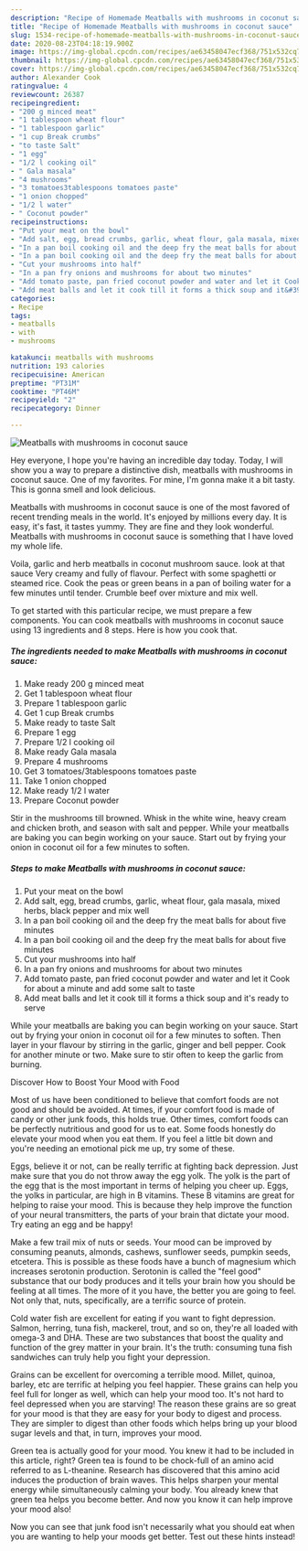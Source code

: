 ```yaml
---
description: "Recipe of Homemade Meatballs with mushrooms in coconut sauce"
title: "Recipe of Homemade Meatballs with mushrooms in coconut sauce"
slug: 1534-recipe-of-homemade-meatballs-with-mushrooms-in-coconut-sauce
date: 2020-08-23T04:18:19.900Z
image: https://img-global.cpcdn.com/recipes/ae63458047ecf368/751x532cq70/meatballs-with-mushrooms-in-coconut-sauce-recipe-main-photo.jpg
thumbnail: https://img-global.cpcdn.com/recipes/ae63458047ecf368/751x532cq70/meatballs-with-mushrooms-in-coconut-sauce-recipe-main-photo.jpg
cover: https://img-global.cpcdn.com/recipes/ae63458047ecf368/751x532cq70/meatballs-with-mushrooms-in-coconut-sauce-recipe-main-photo.jpg
author: Alexander Cook
ratingvalue: 4
reviewcount: 26387
recipeingredient:
- "200 g minced meat"
- "1 tablespoon wheat flour"
- "1 tablespoon garlic"
- "1 cup Break crumbs"
- "to taste Salt"
- "1 egg"
- "1/2 l cooking oil"
- " Gala masala"
- "4 mushrooms"
- "3 tomatoes3tablespoons tomatoes paste"
- "1 onion chopped"
- "1/2 l water"
- " Coconut powder"
recipeinstructions:
- "Put your meat on the bowl"
- "Add salt, egg, bread crumbs, garlic, wheat flour, gala masala, mixed herbs, black pepper and mix well"
- "In a pan boil cooking oil and the deep fry the meat balls for about five minutes"
- "In a pan boil cooking oil and the deep fry the meat balls for about five minutes"
- "Cut your mushrooms into half"
- "In a pan fry onions and mushrooms for about two minutes"
- "Add tomato paste, pan fried coconut powder and water and let it Cook for about a minute and add some salt to taste"
- "Add meat balls and let it cook till it forms a thick soup and it&#39;s ready to serve"
categories:
- Recipe
tags:
- meatballs
- with
- mushrooms

katakunci: meatballs with mushrooms 
nutrition: 193 calories
recipecuisine: American
preptime: "PT31M"
cooktime: "PT46M"
recipeyield: "2"
recipecategory: Dinner

---
```



![Meatballs with mushrooms in coconut sauce](https://img-global.cpcdn.com/recipes/ae63458047ecf368/751x532cq70/meatballs-with-mushrooms-in-coconut-sauce-recipe-main-photo.jpg)

Hey everyone, I hope you're having an incredible day today. Today, I will show you a way to prepare a distinctive dish, meatballs with mushrooms in coconut sauce. One of my favorites. For mine, I'm gonna make it a bit tasty. This is gonna smell and look delicious.

Meatballs with mushrooms in coconut sauce is one of the most favored of recent trending meals in the world. It's enjoyed by millions every day. It is easy, it's fast, it tastes yummy. They are fine and they look wonderful. Meatballs with mushrooms in coconut sauce is something that I have loved my whole life.

Voila, garlic and herb meatballs in coconut mushroom sauce. look at that sauce Very creamy and fully of flavour. Perfect with some spaghetti or steamed rice. Cook the peas or green beans in a pan of boiling water for a few minutes until tender. Crumble beef over mixture and mix well.


To get started with this particular recipe, we must prepare a few components. You can cook meatballs with mushrooms in coconut sauce using 13 ingredients and 8 steps. Here is how you cook that.

<!--inarticleads1-->

##### The ingredients needed to make Meatballs with mushrooms in coconut sauce:

1. Make ready 200 g minced meat
1. Get 1 tablespoon wheat flour
1. Prepare 1 tablespoon garlic
1. Get 1 cup Break crumbs
1. Make ready to taste Salt
1. Prepare 1 egg
1. Prepare 1/2 l cooking oil
1. Make ready  Gala masala
1. Prepare 4 mushrooms
1. Get 3 tomatoes/3tablespoons tomatoes paste
1. Take 1 onion chopped
1. Make ready 1/2 l water
1. Prepare  Coconut powder


Stir in the mushrooms till browned. Whisk in the white wine, heavy cream and chicken broth, and season with salt and pepper. While your meatballs are baking you can begin working on your sauce. Start out by frying your onion in coconut oil for a few minutes to soften. 

<!--inarticleads2-->

##### Steps to make Meatballs with mushrooms in coconut sauce:

1. Put your meat on the bowl
1. Add salt, egg, bread crumbs, garlic, wheat flour, gala masala, mixed herbs, black pepper and mix well
1. In a pan boil cooking oil and the deep fry the meat balls for about five minutes
1. In a pan boil cooking oil and the deep fry the meat balls for about five minutes
1. Cut your mushrooms into half
1. In a pan fry onions and mushrooms for about two minutes
1. Add tomato paste, pan fried coconut powder and water and let it Cook for about a minute and add some salt to taste
1. Add meat balls and let it cook till it forms a thick soup and it&#39;s ready to serve


While your meatballs are baking you can begin working on your sauce. Start out by frying your onion in coconut oil for a few minutes to soften. Then layer in your flavour by stirring in the garlic, ginger and bell pepper. Cook for another minute or two. Make sure to stir often to keep the garlic from burning. 

Discover How to Boost Your Mood with Food


Most of us have been conditioned to believe that comfort foods are not good and should be avoided. At times, if your comfort food is made of candy or other junk foods, this holds true. Other times, comfort foods can be perfectly nutritious and good for us to eat. Some foods honestly do elevate your mood when you eat them. If you feel a little bit down and you're needing an emotional pick me up, try some of these.

Eggs, believe it or not, can be really terrific at fighting back depression. Just make sure that you do not throw away the egg yolk. The yolk is the part of the egg that is the most important in terms of helping you cheer up. Eggs, the yolks in particular, are high in B vitamins. These B vitamins are great for helping to raise your mood. This is because they help improve the function of your neural transmitters, the parts of your brain that dictate your mood. Try eating an egg and be happy!

Make a few trail mix of nuts or seeds. Your mood can be improved by consuming peanuts, almonds, cashews, sunflower seeds, pumpkin seeds, etcetera. This is possible as these foods have a bunch of magnesium which increases serotonin production. Serotonin is called the "feel good" substance that our body produces and it tells your brain how you should be feeling at all times. The more of it you have, the better you are going to feel. Not only that, nuts, specifically, are a terrific source of protein.

Cold water fish are excellent for eating if you want to fight depression. Salmon, herring, tuna fish, mackerel, trout, and so on, they're all loaded with omega-3 and DHA. These are two substances that boost the quality and function of the grey matter in your brain. It's the truth: consuming tuna fish sandwiches can truly help you fight your depression. 

Grains can be excellent for overcoming a terrible mood. Millet, quinoa, barley, etc are terrific at helping you feel happier. These grains can help you feel full for longer as well, which can help your mood too. It's not hard to feel depressed when you are starving! The reason these grains are so great for your mood is that they are easy for your body to digest and process. They are simpler to digest than other foods which helps bring up your blood sugar levels and that, in turn, improves your mood.

Green tea is actually good for your mood. You knew it had to be included in this article, right? Green tea is found to be chock-full of an amino acid referred to as L-theanine. Research has discovered that this amino acid induces the production of brain waves. This helps sharpen your mental energy while simultaneously calming your body. You already knew that green tea helps you become better. And now you know it can help improve your mood also!

Now you can see that junk food isn't necessarily what you should eat when you are wanting to help your moods get better. Test out  these hints  instead!

